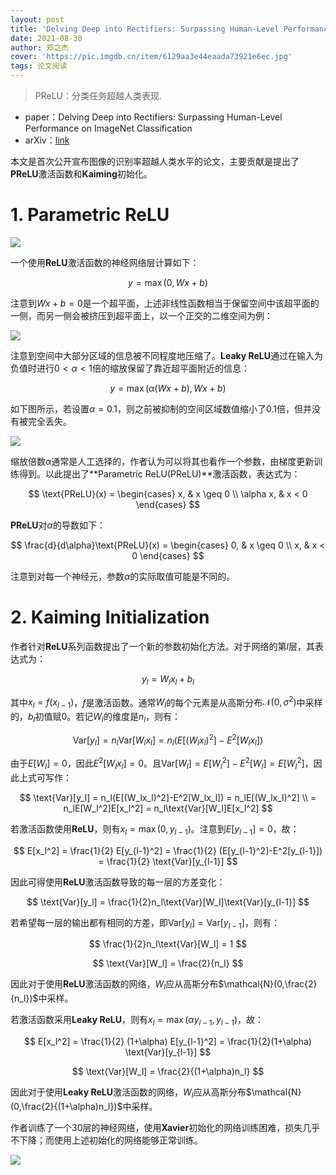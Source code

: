 ```yaml
---
layout: post
title: 'Delving Deep into Rectifiers: Surpassing Human-Level Performance on ImageNet Classification'
date: 2021-08-30
author: 郑之杰
cover: 'https://pic.imgdb.cn/item/6129aa3e44eaada73921e6ec.jpg'
tags: 论文阅读
---
```


> PReLU：分类任务超越人类表现.

- paper：Delving Deep into Rectifiers: Surpassing Human-Level Performance on ImageNet Classification
- arXiv：[link](https://arxiv.org/abs/1502.01852)

本文是首次公开宣布图像的识别率超越人类水平的论文，主要贡献是提出了**PReLU**激活函数和**Kaiming**初始化。

# 1. Parametric ReLU

![](https://pic.imgdb.cn/item/6129cc5a44eaada73952b71f.jpg)

一个使用**ReLU**激活函数的神经网络层计算如下：

$$ y=\max(0,Wx+b) $$

注意到$Wx+b=0$是一个超平面，上述非线性函数相当于保留空间中该超平面的一侧，而另一侧会被挤压到超平面上，以一个正交的二维空间为例：

![](https://pic.imgdb.cn/item/6129d06844eaada739599036.jpg)

注意到空间中大部分区域的信息被不同程度地压缩了。**Leaky ReLU**通过在输入为负值时进行$0<\alpha<1$倍的缩放保留了靠近超平面附近的信息：

$$ y=\max(\alpha(Wx+b),Wx+b) $$

如下图所示，若设置$\alpha=0.1$，则之前被抑制的空间区域数值缩小了$0.1$倍，但并没有被完全丢失。

![](https://pic.imgdb.cn/item/6129d0a044eaada73959f19d.jpg)

缩放倍数$\alpha$通常是人工选择的，作者认为可以将其也看作一个参数，由梯度更新训练得到。以此提出了**Parametric ReLU(PReLU)**激活函数，表达式为：

$$ \text{PReLU}(x) = \begin{cases} x, & x \geq 0 \\ \alpha x, & x < 0 \end{cases} $$

**PReLU**对$\alpha$的导数如下：

$$ \frac{d}{d\alpha}\text{PReLU}(x) = \begin{cases} 0, & x \geq 0 \\ x, & x < 0 \end{cases} $$

注意到对每一个神经元，参数$\alpha$的实际取值可能是不同的。


# 2. Kaiming Initialization
作者针对**ReLU**系列函数提出了一个新的参数初始化方法。对于网络的第$l$层，其表达式为：

$$ y_l = W_lx_l+b_l $$

其中$x_l=f(x_{l-1})$，$f$是激活函数。通常$W_l$的每个元素是从高斯分布$\mathcal{N}(0,\sigma^2)$中采样的，$b_l$初值赋$0$。若记$W_l$的维度是$n_l$，则有：

$$ \text{Var}[y_l] = n_l\text{Var}[W_lx_l] = n_l(E[(W_lx_l)^2]-E^2[W_lx_l]) $$

由于$E[W_l]=0$，因此$E^2[W_lx_l]=0$。且$\text{Var}[W_l]=E[W_l^2]-E^2[W_l]=E[W_l^2]$，因此上式可写作：

$$ \text{Var}[y_l]  = n_l(E[(W_lx_l)^2]-E^2[W_lx_l]) = n_lE[(W_lx_l)^2] \\ = n_lE[W_l^2]E[x_l^2] = n_l\text{Var}[W_l]E[x_l^2] $$

若激活函数使用**ReLU**，则有$x_l=\max(0,y_{l-1})$。注意到$E[y_{l-1}]=0$，故：

$$ E[x_l^2] = \frac{1}{2} E[y_{l-1}^2] = \frac{1}{2} (E[y_{l-1}^2]-E^2[y_{l-1}]) = \frac{1}{2} \text{Var}[y_{l-1}] $$

因此可得使用**ReLU**激活函数导致的每一层的方差变化：

$$  \text{Var}[y_l]   = \frac{1}{2}n_l\text{Var}[W_l]\text{Var}[y_{l-1}] $$

若希望每一层的输出都有相同的方差，即$\text{Var}[y_l]   =\text{Var}[y_{l-1}]$，则有：

$$  \frac{1}{2}n_l\text{Var}[W_l] = 1 $$

$$  \text{Var}[W_l] = \frac{2}{n_l} $$

因此对于使用**ReLU**激活函数的网络，$W_l$应从高斯分布$\mathcal{N}(0,\frac{2}{n_l})$中采样。

若激活函数采用**Leaky ReLU**，则有$x_l=\max(\alpha y_{l-1},y_{l-1})$，故：

$$ E[x_l^2] = \frac{1}{2} (1+\alpha) E[y_{l-1}^2] = \frac{1}{2}(1+\alpha) \text{Var}[y_{l-1}] $$

$$  \text{Var}[W_l] = \frac{2}{(1+\alpha)n_l} $$

因此对于使用**Leaky ReLU**激活函数的网络，$W_l$应从高斯分布$\mathcal{N}(0,\frac{2}{(1+\alpha)n_l})$中采样。

作者训练了一个$30$层的神经网络，使用**Xavier**初始化的网络训练困难，损失几乎不下降；而使用上述初始化的网络能够正常训练。

![](https://pic.imgdb.cn/item/6129cc4344eaada739528f3d.jpg)